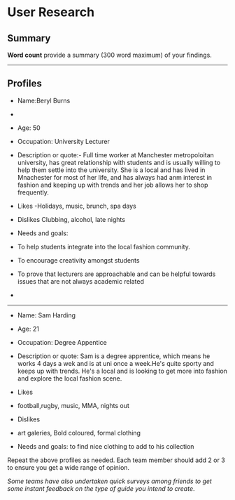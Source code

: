 # User Research

## Summary

**Word count** provide a summary (300 word maximum) of your findings.

---

## Profiles

- Name:Beryl Burns
- 
- Age: 50

- Occupation: University Lecturer


- Description or quote:-  Full time worker at Manchester metropoloitan university, has great relationship with students and is usually willing to help them settle into the university. She is a local and has lived in Mnachester for most of her life, and has always had anm interest in fashion and keeping up with trends and her job allows her to shop frequently. 


- Likes
-Holidays, music, brunch, spa days

- Dislikes
Clubbing, alcohol, late nights 

- Needs and goals:
- To help students integrate into the local fashion community.
- To encourage creativity amongst students
- To prove that lecturers are approachable and can be helpful towards issues that are not always academic related

-
---

- Name: Sam Harding

- Age: 21

- Occupation: Degree Appentice

- Description or quote: Sam is a degree apprentice, which means he works 4 days a wek and is at uni once a week.He's quite sporty and keeps up with trends. He's a local and is looking to get more into fashion and explore the local fashion scene.

- Likes
- football,rugby, music, MMA, nights out

- Dislikes
- art galeries, Bold coloured, formal clothing 

- Needs and goals: to find nice clothing to add to his collection 

<!--This can be deleted prior to submission -->

Repeat the above profiles as needed. Each team member should add 2 or 3 to ensure you get a wide range of opinion.

_Some teams have also undertaken quick surveys among friends to get some instant feedback on the type of guide you intend to create_.
